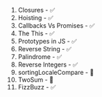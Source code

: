 1. Closures - ✅
2. Hoisting - ✅
3. Callbacks Vs Promises - ✅
4. The This - ✅
5. Prototypes in JS - ✅
6. Reverse String - ✅
7. Palindrome - ✅
8. Reverse Integers - ✅
9. sortingLocaleCompare - 🚫
10. TwoSum - 🚫
11. FizzBuzz - ✅

